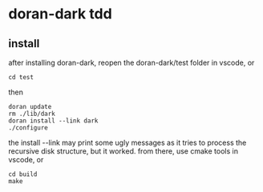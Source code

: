 # doran-dark tdd

## install

after installing doran-dark, reopen the doran-dark/test folder in vscode, or 

    cd test

then

    doran update
    rm ./lib/dark
    doran install --link dark
    ./configure

the install --link may print some ugly messages as it tries to process the recursive disk structure, but it worked.
from there, use cmake tools in vscode, or 

    cd build
    make





